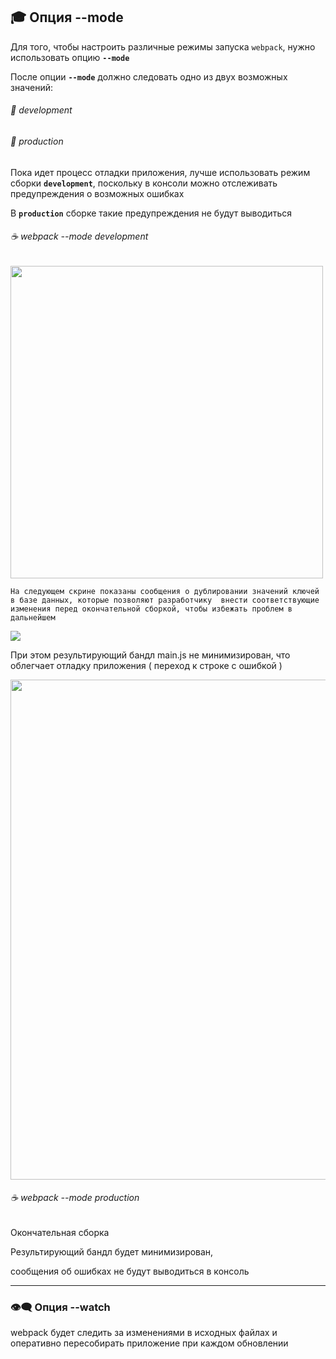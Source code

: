 ## :mortar_board: Опция --mode
Для того, чтобы настроить различные режимы запуска `webpack`, нужно использовать опцию **`--mode`**

После опции **`--mode`** должно следовать одно из двух возможных значений:

###### :radio_button: development
###### :radio_button: production

Пока идет процесс отладки приложения, лучше использовать режим сборки **`development`**, поскольку в консоли можно отслеживать предупреждения о возможных ошибках

В **`production`** сборке такие предупреждения не будут  выводиться

###### :coffee: webpack --mode development

<img src="https://lh3.googleusercontent.com/9Kw0fdiVv9zrVzwLuN9mgI_kTysz4yCDr_pz4DixW9p4EHJnAtuiYC2zjZ_Zua4hZNB9J_7mwNOsVS8BnCpsJs7MmSkxSALp431a-mnwUIog458xNgcAxmUALDz9ddZsAEqqIWRyt9V37Vg" width="500"/>

`На следующем скрине показаны сообщения о дублировании значений ключей в базе данных, которые позволяют разработчику 
внести соответствующие изменения перед окончательной сборкой, чтобы избежать проблем в дальнейшем`

![](https://lh4.googleusercontent.com/jWl0b6D9RUO5Xmi51lrJE0l63pAHk-RYJFK9b5WFh0WRoKePjL5OlkWd40yzRnGzIORy7kN0wkJRiM_kxykFfRJE7yU1soHiOBvAhsTcfYdaETJfamHOacUtPMR5raxqMtMGOtPIRFqqkb0)

При этом результирующий бандл  main.js  не минимизирован, что облегчает отладку приложения ( переход к строке с ошибкой )

<img src="https://lh4.googleusercontent.com/ug6vfxniKfZP8CHRCCH6J3MrjMmmkInYejG-8ApUMOPQlHlKLpnEubIstwhRX0gLBx1HD797H-PjkRQMhkgcrVaiGFwOVHDFCWlywS8xoB5t1YLYReZZF7qkW4DrqRHuqKHpURWkrZsDQ4k" width="800"/>

###### :coffee: webpack --mode production
Окончательная сборка

Результирующий бандл будет минимизирован,

сообщения об ошибках не будут выводиться в консоль
***
### 👁‍🗨 Опция --watch
webpack будет следить за изменениями в исходных файлах и оперативно пересобирать приложение при каждом обновлении